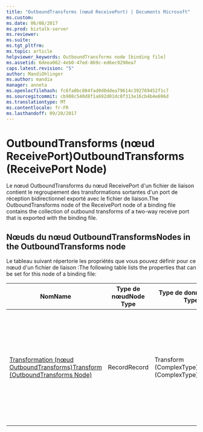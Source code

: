 ```yaml
---
title: "OutboundTransforms (nœud ReceivePort) | Documents Microsoft"
ms.custom: 
ms.date: 06/08/2017
ms.prod: biztalk-server
ms.reviewer: 
ms.suite: 
ms.tgt_pltfrm: 
ms.topic: article
helpviewer_keywords: OutboundTransforms node [binding file]
ms.assetid: 6deea062-4eb0-47ed-869c-ed6ec9290ea7
caps.latest.revision: "5"
author: MandiOhlinger
ms.author: mandia
manager: anneta
ms.openlocfilehash: fc6fa0bc804fad0d0ddea79614c392769452f1c7
ms.sourcegitcommit: cb908c540d8f1a692d01dc8f313e16cb4b4e696d
ms.translationtype: MT
ms.contentlocale: fr-FR
ms.lasthandoff: 09/20/2017
---
```

# <a name="outboundtransforms-receiveport-node"></a><span data-ttu-id="ea678-102">OutboundTransforms (nœud ReceivePort)</span><span class="sxs-lookup"><span data-stu-id="ea678-102">OutboundTransforms (ReceivePort Node)</span></span>
<span data-ttu-id="ea678-103">Le nœud OutboundTransforms du nœud ReceivePort d'un fichier de liaison contient le regroupement des transformations sortantes d'un port de réception bidirectionnel exporté avec le fichier de liaison.</span><span class="sxs-lookup"><span data-stu-id="ea678-103">The OutboundTransforms node of the ReceivePort node of a binding file contains the collection of outbound transforms of a two-way receive port that is exported with the binding file.</span></span>  
  
## <a name="nodes-in-the-outboundtransforms-node"></a><span data-ttu-id="ea678-104">Nœuds du nœud OutboundTransforms</span><span class="sxs-lookup"><span data-stu-id="ea678-104">Nodes in the OutboundTransforms node</span></span>  
 <span data-ttu-id="ea678-105">Le tableau suivant répertorie les propriétés que vous pouvez définir pour ce nœud d'un fichier de liaison :</span><span class="sxs-lookup"><span data-stu-id="ea678-105">The following table lists the properties that can be set for this node of a binding file:</span></span>  
  
|<span data-ttu-id="ea678-106">**Nom**</span><span class="sxs-lookup"><span data-stu-id="ea678-106">**Name**</span></span>|<span data-ttu-id="ea678-107">**Type de nœud**</span><span class="sxs-lookup"><span data-stu-id="ea678-107">**Node Type**</span></span>|<span data-ttu-id="ea678-108">**Type de données**</span><span class="sxs-lookup"><span data-stu-id="ea678-108">**Data Type**</span></span>|<span data-ttu-id="ea678-109">**Description**</span><span class="sxs-lookup"><span data-stu-id="ea678-109">**Description**</span></span>|<span data-ttu-id="ea678-110">**Restrictions**</span><span class="sxs-lookup"><span data-stu-id="ea678-110">**Restrictions**</span></span>|<span data-ttu-id="ea678-111">**Commentaires**</span><span class="sxs-lookup"><span data-stu-id="ea678-111">**Comments**</span></span>|  
|--------------|-------------------|-------------------|---------------------|----------------------|------------------|  
|[<span data-ttu-id="ea678-112">Transformation (nœud OutboundTransforms)</span><span class="sxs-lookup"><span data-stu-id="ea678-112">Transform (OutboundTransforms Node)</span></span>](../core/transform-outboundtransforms-node.md)|<span data-ttu-id="ea678-113">Record</span><span class="sxs-lookup"><span data-stu-id="ea678-113">Record</span></span>|<span data-ttu-id="ea678-114">Transform (ComplexType)</span><span class="sxs-lookup"><span data-stu-id="ea678-114">Transform (ComplexType)</span></span>|<span data-ttu-id="ea678-115">Spécifie un mappage BizTalk Server, ou transformation, qui est un élément représentant le mappage entre un schéma source et un schéma de destination.</span><span class="sxs-lookup"><span data-stu-id="ea678-115">Specifies a BizTalk Server map, or transform, which is an item that represents the mapping between a source schema and destination schema.</span></span>|<span data-ttu-id="ea678-116">Facultatif</span><span class="sxs-lookup"><span data-stu-id="ea678-116">Not required</span></span>|<span data-ttu-id="ea678-117">Valeur par défaut : Aucun</span><span class="sxs-lookup"><span data-stu-id="ea678-117">Default value: none</span></span>|